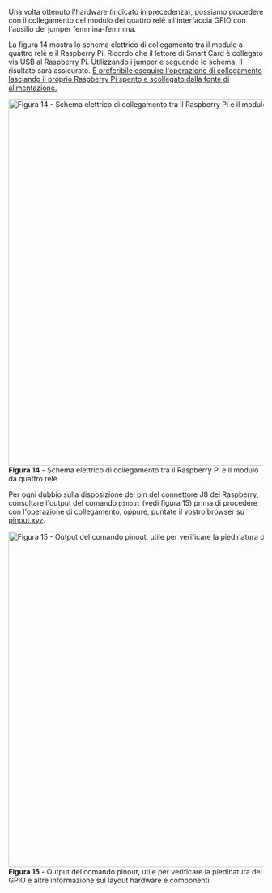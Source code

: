 Una volta ottenuto l'hardware (indicato in precedenza), possiamo
procedere con il collegamento del modulo dei quattro relè
all'interfaccia GPIO con l'ausilio dei jumper femmina-femmina.

La figura 14 mostra lo schema elettrico di collegamento tra il modulo a
quattro relè e il Raspberry Pi. Ricordo che il lettore di Smart Card è
collegato via USB al Raspberry Pi. Utilizzando i jumper e seguendo lo
schema, il risultato sarà assicurato.
<span style="text-decoration: underline;">È preferibile eseguire
l'operazione di collegamento lasciando il proprio Raspberry Pi spento e
scollegato dalla fonte di alimentazione.</span>

[<img
src="https://www.dontesta.it/wp-content/uploads/2022/03/schematic_smart_card_contactless_raspberry_pi-1024x724.png"
class="size-large wp-image-5584" width="1024" height="724"
alt="Figura 14 - Schema elettrico di collegamento tra il Raspberry Pi e il modulo da quattro relè" />](https://www.dontesta.it/wp-content/uploads/2022/03/schematic_smart_card_contactless_raspberry_pi.png)
**Figura 14** - Schema elettrico di collegamento tra il Raspberry Pi e il
modulo da quattro relè

Per ogni dubbio sulla disposizione dei pin del connettore J8 del
Raspberry, consultare l'output del comando `pinout` (vedi figura 15)
prima di procedere con l'operazione di collegamento, oppure, puntate il
vostro browser su <a href="https://pinout.xyz" target="_blank"
rel="noopener">pinout.xyz</a>.

[<img
src="https://www.dontesta.it/wp-content/uploads/2022/03/output_of_the_pinout_command_on_rpi-1024x663.png"
class="size-large wp-image-5536" width="1024" height="663"
alt="Figura 15 - Output del comando pinout, utile per verificare la piedinatura del GPIO e altre informazione sul layout hardware e componenti " />](https://www.dontesta.it/wp-content/uploads/2022/03/output_of_the_pinout_command_on_rpi.png)
**Figura 15** - Output del comando pinout, utile per verificare la
piedinatura del GPIO e altre informazione sul layout hardware e
componenti